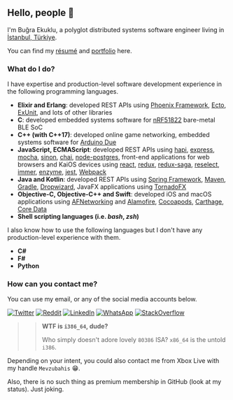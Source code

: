 ## Hello, people 👋

I'm Buğra Ekuklu, a polyglot distributed systems software engineer living in [İstanbul, Türkiye](https://www.wikiwand.com/en/Istanbul).

You can find my [résumé](https://raw.githubusercontent.com/i386-64/i386-64/main/Resume.pdf) and [portfolio](https://raw.githubusercontent.com/i386-64/i386-64/main/Portfolio.pdf) here.

### What do I do? 

I have expertise and production-level software development experience in the following programming languages.

- **Elixir and Erlang**: developed REST APIs using [Phoenix Framework], [Ecto], [ExUnit], and lots of other libraries
- **C**: developed embedded systems software for [nRF51822] bare-metal BLE SoC
- **C++ (with C++17)**: developed online game networking, embedded systems software for [Arduino Due]
- **JavaScript, ECMAScript**: developed REST APIs using [hapi], [express], [mocha], [sinon], [chai], [node-postgres], front-end applications for web browsers and KaiOS devices using [react], [redux], [redux-saga], [reselect], [immer], [enzyme], [jest], [Webpack]
- **Java and Kotlin**: developed REST APIs using [Spring Framework], [Maven], [Gradle], [Dropwizard], JavaFX applications using [TornadoFX]
- **Objective-C, Objective-C++ and Swift**: developed iOS and macOS applications using [AFNetworking] and [Alamofire], [Cocoapods], [Carthage], [Core Data]
- **Shell scripting languages (i.e. *bash*, *zsh*)**

I also know how to use the following languages but I don't have any production-level experience with them.

- **C#**
- **F#**
- **Python**

### How can you contact me?

You can use my email, or any of the social media accounts below.

[![Twitter](https://img.shields.io/badge/twitter-%231DA1F2.svg?&style=for-the-badge&logo=twitter&logoColor=white)](https://twitter.com/i386_64)
[![Reddit](https://img.shields.io/badge/reddit-%23FF4500.svg?&style=for-the-badge&logo=reddit&logoColor=white)](https://www.reddit.com/user/Mevzubahis)
[![LinkedIn](https://img.shields.io/badge/linkedin-%230077B5.svg?&style=for-the-badge&logo=linkedin&logoColor=white)](https://www.linkedin.com/in/bu%C4%9Fra-ekuklu-0b941aa0/)
[![WhatsApp](https://img.shields.io/badge/WHATSAPP-25D366?&style=for-the-badge&logo=whatsapp&logoColor=white)](https://wa.me/905419013151)
[![StackOverflow](https://img.shields.io/badge/stack%20overflow-FE7A16?logo=stack-overflow&logoColor=white&style=for-the-badge)](https://stackoverflow.com/users/3407594/bu%c4%9fra-ekuklu)

>> **WTF is `i386_64`, dude?**
>> 
>> Who simply doesn't adore lovely `80386` ISA? `x86_64` is the untold `i386`.

Depending on your intent, you could also contact me from Xbox Live with my handle `Mevzubahis` 😁.

Also, there is no such thing as premium membership in GitHub (look at my status). Just joking.

[Phoenix Framework]: https://github.com/phoenixframework/phoenix
[Ecto]: https://github.com/elixir-ecto/ecto
[ExUnit]: https://github.com/elixir-lang/elixir/blob/master/lib/ex_unit/lib/ex_unit.ex
[nRF51822]: https://www.nordicsemi.com/Products/Low-power-short-range-wireless/nRF51822
[Arduino Due]: https://store.arduino.cc/arduino-due
[Node.js]: https://github.com/nodejs/node
[hapi]: https://github.com/hapijs/hapi
[express]: https://github.com/expressjs/express
[mocha]: https://github.com/mochajs/mocha
[sinon]: https://github.com/sinonjs/sinon
[chai]: https://github.com/chaijs/chai
[node-postgres]: https://github.com/brianc/node-postgres
[react]: https://github.com/facebook/react
[redux]: https://github.com/reduxjs/redux
[redux-saga]: https://github.com/brianc/node-postgres
[reselect]: https://github.com/reduxjs/reselect
[immer]: https://github.com/immerjs/immer
[enzyme]: https://github.com/enzymejs/enzyme
[jest]: https://github.com/facebook/jest
[Webpack]: https://github.com/webpack/webpack
[Spring Framework]: https://github.com/spring-projects/spring-framework
[Maven]: https://github.com/apache/maven
[Gradle]: https://github.com/gradle/gradle
[Dropwizard]: https://github.com/dropwizard/dropwizard
[TornadoFX]: https://github.com/edvin/tornadofx
[AFNetworking]: https://github.com/AFNetworking/AFNetworking
[Alamofire]: https://github.com/Alamofire/Alamofire
[CocoaPods]: https://github.com/CocoaPods/CocoaPods
[Carthage]: https://github.com/Carthage/Carthage
[Core Data]: https://developer.apple.com/documentation/coredata
